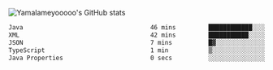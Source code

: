 ![Yamalameyooooo's GitHub stats](https://github-readme-stats.vercel.app/api?username=yamalameyooooo&theme=transparent&show_icons=true\&show=reviews,discussions_started,discussions_answered,prs_merged,prs_merged_percentage)

<!--START_SECTION:waka-->

```txt
Java                                   46 mins         ████████████░░░░░░░░░░░░░   47.48 %
XML                                    42 mins         ███████████░░░░░░░░░░░░░░   43.56 %
JSON                                   7 mins          █▓░░░░░░░░░░░░░░░░░░░░░░░   07.32 %
TypeScript                             1 min           ▒░░░░░░░░░░░░░░░░░░░░░░░░   01.55 %
Java Properties                        0 secs          ░░░░░░░░░░░░░░░░░░░░░░░░░   00.07 %
```

<!--END_SECTION:waka-->
